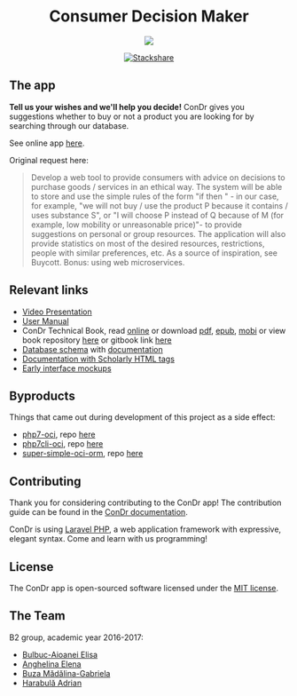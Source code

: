 <h1 align="center">Consumer Decision Maker</h1>
<p align="center"><img src="https://cloud.githubusercontent.com/assets/2271038/26532430/2a06aad0-4409-11e7-959a-7c580f5fb5b7.png"></p>

<p align="center"><a href="https://stackshare.io/adrianharabula/condr"><img src="https://img.shields.io/badge/tech-stack-0690fa.svg?style=flat" alt="Stackshare"></a></p>

## The app

**Tell us your wishes and we'll help you decide!** ConDr gives you suggestions whether to buy or not a product you are looking for by searching through our database.

See online app [here](https://condr.me).

Original request here:
 > Develop a web tool to provide consumers with advice on decisions to purchase goods / services in an ethical way. The system will be able to store and use the simple rules of the form "if <condition> then <action>" - in our case, for example, "we will not buy / use the product P because it contains / uses substance S", or "I will choose P instead of Q because of M (for example, low mobility or unreasonable price)"- to provide suggestions on personal or group resources. The application will also provide statistics on most of the desired resources, restrictions, people with similar preferences, etc. As a source of inspiration, see Buycott. Bonus: using web microservices.

## Relevant links

 * [Video Presentation](https://vimeo.com/220605646)
 * [User Manual](https://docs.condr.adrianharabula.ro/files/Manualul_Utilizatorului_ConDr.pdf)
 * ConDr Technical Book, read [online](https://adrianharabula.gitbooks.io/condr) or download [pdf](https://www.gitbook.com/download/pdf/book/adrianharabula/condr), [epub](https://www.gitbook.com/download/epub/book/adrianharabula/condr), [mobi](https://www.gitbook.com/download/mobi/book/adrianharabula/condr) or view book repository [here](https://github.com/adrianharabula/condr-devbook) or gitbook link [here](https://www.gitbook.com/book/adrianharabula/condr/details)
 * [Database schema](https://docs.condr.adrianharabula.ro/files/database_sketch_latest.pdf) with [documentation](https://docs.condr.adrianharabula.ro/dbschema/)
 * [Documentation with Scholarly HTML tags](https://docs.condr.adrianharabula.ro/)
 * [Early interface mockups](https://github.com/adrianharabula/condr/tree/master/docs/files/interface_mockups)

 ## Byproducts

 Things that came out during development of this project as a side effect:

 * [php7-oci](https://adrianharabula.gitbooks.io/condr/content/pages/php7-oci.html), repo [here](https://github.com/adrianharabula/php7-with-oci8)
 * [php7cli-oci](https://adrianharabula.gitbooks.io/condr/content/pages/php7cli-oci.html), repo [here](https://github.com/adrianharabula/php7cli-with-oci8)
 * [super-simple-oci-orm](https://adrianharabula.gitbooks.io/condr/content/pages/oci-orm.html), repo [here](https://github.com/adrianharabula/super-simple-oci-orm)

## Contributing

Thank you for considering contributing to the ConDr app! The contribution guide can be found in the [ConDr documentation](https://docs.condr.me/contributing).

ConDr is using [Laravel PHP](http://laravel.com), a web application framework with expressive, elegant syntax. Come and learn with us programming!

## License

The ConDr app is open-sourced software licensed under the [MIT license](http://opensource.org/licenses/MIT).

## The Team
B2 group, academic year 2016-2017:
 * [Bulbuc-Aioanei Elisa](mailto:elisa.bulbuc-aioanei@students.info.uaic.ro)
 * [Anghelina Elena](mailto:elena.anghelina@students.info.uaic.ro)
 * [Buza Mădălina-Gabriela](mailto:madalina.buza@students.info.uaic.ro)
 * [Harabulă Adrian](mailto:adrian.harabula@students.info.uaic.ro)
 

